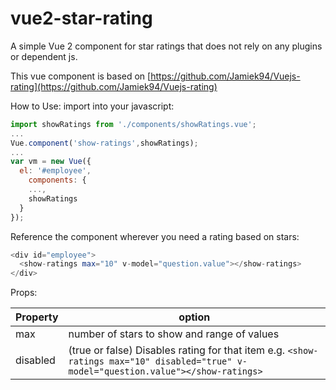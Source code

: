 # vue2-star-rating
A simple Vue 2 component for star ratings that does not rely on any plugins or dependent js.

This vue component is based on [https://github.com/Jamiek94/Vuejs-rating](https://github.com/Jamiek94/Vuejs-rating)

How to Use:  import into your javascript:

```javascript
import showRatings from './components/showRatings.vue';
...
Vue.component('show-ratings',showRatings);
...
var vm = new Vue({
  el: '#employee',
	components: {
    ...,
    showRatings
  }
});
```

Reference the component wherever you need a rating based on stars:
```php
<div id="employee">
  <show-ratings max="10" v-model="question.value"></show-ratings>
</div>
```
Props:

Property | option
----- | -----
max | number of stars to show and range of values
disabled | (true or false) Disables rating for that item e.g. ```<show-ratings max="10" disabled="true" v-model="question.value"></show-ratings> ```

